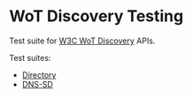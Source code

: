 # WoT Discovery Testing
Test suite for [W3C WoT Discovery](https://www.w3.org/TR/wot-discovery/) APIs.

Test suites:
* [Directory](./directory)
* [DNS-SD](./dnssd)